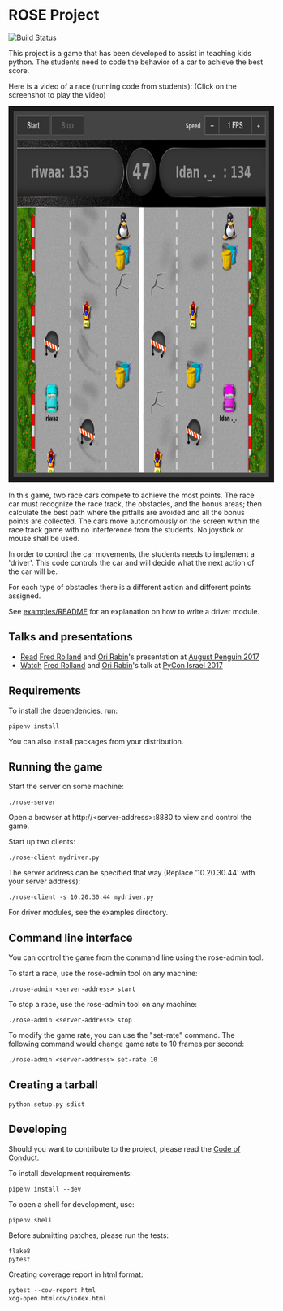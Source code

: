 # ROSE Project

[![Build Status](https://travis-ci.org/RedHat-Israel/ROSE.svg?branch=master)](https://travis-ci.org/RedHat-Israel/ROSE)

This project is a game that has been developed to assist in teaching kids python.
The students need to code the behavior of a car to achieve the best score.

Here is a video of a race (running code from students):
(Click on the screenshot to play the video)

<a href="http://www.youtube.com/watch?feature=player_embedded&v=BEV-CcqTOnw
" target="_blank"><img src="rose-video-preview.jpg"
alt="ROSE Race Car Game" width="860" height="720" border="10" /></a>

In this game, two race cars compete to achieve the most points.
The race car must recognize the race track, the obstacles, and the bonus areas;
then calculate the best path where the pitfalls are avoided and all the bonus points are collected.
The cars move autonomously on the screen within the race track game with no interference
from the students. No joystick or mouse shall be used.
 
In order to control the car movements, the students needs to implement a 'driver'.
This code  controls the car and will decide what the next action of the car will be.

For each type of obstacles there is a different action and different points assigned.

See [examples/README](examples/README) for an explanation on how to write a driver module.


## Talks and presentations

- [Read](http://ap.hamakor.org.il/2017/tracks.html#main-f1015) [Fred Rolland](https://github.com/rollandf)
  and [Ori Rabin](https://github.com/orrabin)'s presentation at
  [August Penguin 2017](http://ap.hamakor.org.il/2017/)
- [Watch](https://www.youtube.com/watch?v=41oxZr43Ih0) [Fred Rolland](https://github.com/rollandf)
  and [Ori Rabin](https://github.com/orrabin)'s talk at
  [PyCon Israel 2017](http://il.pycon.org/2017/)


## Requirements

To install the dependencies, run:

    pipenv install

You can also install packages from your distribution.


## Running the game

Start the server on some machine:

    ./rose-server

Open a browser at http://\<server-address\>:8880 to view and control the game.

Start up two clients:

    ./rose-client mydriver.py

The server address can be specified that way (Replace '10.20.30.44' with your server address):

    ./rose-client -s 10.20.30.44 mydriver.py

For driver modules, see the examples directory.


Command line interface
----------------------

You can control the game from the command line using the rose-admin tool.

To start a race, use the rose-admin tool on any machine:

    ./rose-admin <server-address> start

To stop a race, use the rose-admin tool on any machine:

    ./rose-admin <server-address> stop

To modify the game rate, you can use the "set-rate" command. The following command
would change game rate to 10 frames per second:

    ./rose-admin <server-address> set-rate 10


## Creating a tarball

    python setup.py sdist


## Developing

Should you want to contribute to the project, please read the [Code of Conduct](docs/code-of-conduct.md).

To install development requirements:

    pipenv install --dev

To open a shell for development, use:

    pipenv shell

Before submitting patches, please run the tests:

    flake8
    pytest

Creating coverage report in html format:

    pytest --cov-report html
    xdg-open htmlcov/index.html

